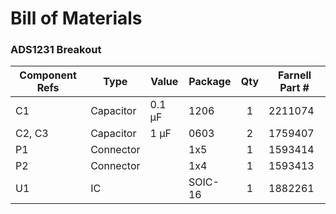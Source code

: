 # Bill of Materials
### ADS1231 Breakout

Component Refs | Type            | Value      | Package | Qty | Farnell Part #
-------------- | --------------- | ---------- | ------- | :-: | ------------
C1             |   Capacitor     |   0.1 µF   |1206     |    1| 2211074
C2, C3         |   Capacitor     |     1 µF   |0603     |    2| 1759407
P1             |   Connector     |            |1x5      |    1| 1593414
P2             |   Connector     |            |1x4      |    1| 1593413
U1             |   IC            |            |SOIC-16  |    1| 1882261
